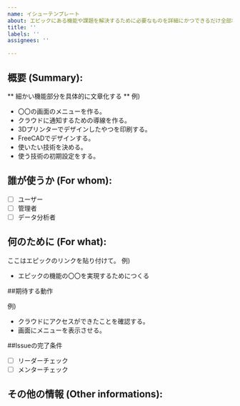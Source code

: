 ```yaml
---
name: イシューテンプレート
about: エピックにある機能や課題を解決するために必要なものを詳細にかつできるだけ全部埋めてください
title: ''
labels: ''
assignees: ''

---
```


## 概要 (Summary):

** 細かい機能部分を具体的に文章化する **
例)
- 〇〇の画面のメニューを作る。
- クラウドに通知するための導線を作る。
- 3Dプリンターでデザインしたやつを印刷する。
- FreeCADでデザインする。
- 使いたい技術を決める。
- 使う技術の初期設定をする。

## 誰が使うか (For whom):

- [ ]  ユーザー
- [ ]  管理者
- [ ]  データ分析者

## 何のために (For what):

ここはエピックのリンクを貼り付けて。
例)
- エピックの機能の〇〇を実現するためにつくる

##期待する動作

例)
- クラウドにアクセスができたことを確認する。
- 画面にメニューを表示させる。

##Issueの完了条件

-[ ] リーダーチェック
-[ ] メンターチェック

## その他の情報 (Other informations):
